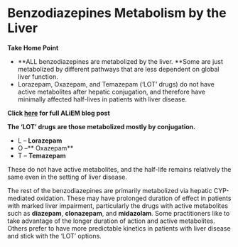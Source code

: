 


# Benzodiazepines Metabolism by the Liver

**Take Home Point**

-   **ALL benzodiazepines are metabolized by the liver. **Some are just metabolized by different pathways that are less dependent on global liver function.
-   <span class="drug">Lorazepam</span>, <span class="drug">Oxazepam</span>, and <span class="drug">Temazepam</span> (‘LOT’ drugs) do not have active metabolites after hepatic conjugation, and therefore have minimally affected half-lives in patients with liver disease. 

**Click [here](http://academiclifeinem.com/all-benzodiazepines-are-metabolized-by-the-liver/) for full ALiEM blog post**

**The ‘LOT’ drugs are those metabolized mostly by conjugation.**

-   L – **<span class="drug">Lorazepam</span>**
-   O –** <span class="drug">Oxazepam</span>**
-   T – **<span class="drug">Temazepam</span>**

These do not have active metabolites, and the half-life remains relatively the same even in the setting of liver disease.

The rest of the benzodiazepines are primarily metabolized via hepatic CYP-mediated oxidation. These may have prolonged duration of effect in patients with marked liver impairment, particularly the drugs with active metabolites such as **<span class="drug">diazepam</span>**, **<span class="drug">clonazepam</span>**, and **<span class="drug">midazolam</span>**. Some practitioners like to take advantage of the longer duration of action and active metabolites. Others prefer to have more predictable kinetics in patients with liver disease and stick with the ‘LOT’ options.
